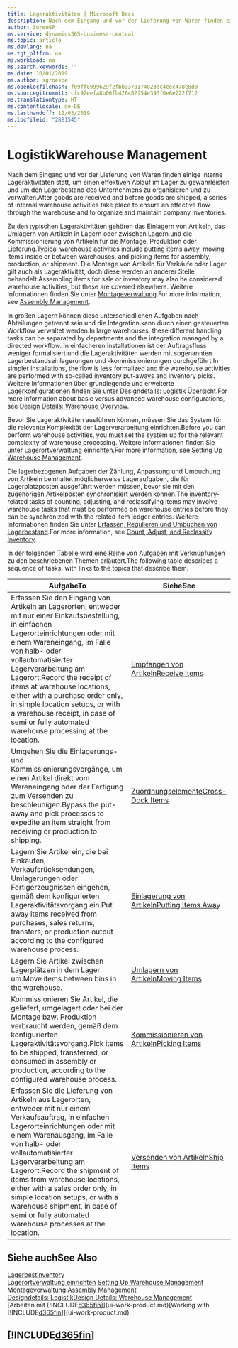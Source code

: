 ```yaml
---
title: Lageraktivitäten | Microsoft Docs
description: Nach dem Eingang und vor der Lieferung von Waren finden einige interne Lageraktivitäten statt, um einen effektiven Ablauf im Lager zu gewährleisten und um den Lagerbestand des Unternehmens zu organisieren und zu verwalten.
author: SorenGP
ms.service: dynamics365-business-central
ms.topic: article
ms.devlang: na
ms.tgt_pltfrm: na
ms.workload: na
ms.search.keywords: ''
ms.date: 10/01/2019
ms.author: sgroespe
ms.openlocfilehash: f09ff8999629f2fbb3378174823dc4eec478e8d0
ms.sourcegitcommit: cfc92eefa8b06fb426482f54e393f0e6e222f712
ms.translationtype: HT
ms.contentlocale: de-DE
ms.lasthandoff: 12/03/2019
ms.locfileid: "2881545"
---
```

# <a name="warehouse-management"></a><span data-ttu-id="fb65e-103">Logistik</span><span class="sxs-lookup"><span data-stu-id="fb65e-103">Warehouse Management</span></span>
<span data-ttu-id="fb65e-104">Nach dem Eingang und vor der Lieferung von Waren finden einige interne Lageraktivitäten statt, um einen effektiven Ablauf im Lager zu gewährleisten und um den Lagerbestand des Unternehmens zu organisieren und zu verwalten.</span><span class="sxs-lookup"><span data-stu-id="fb65e-104">After goods are received and before goods are shipped, a series of internal warehouse activities take place to ensure an effective flow through the warehouse and to organize and maintain company inventories.</span></span>

<span data-ttu-id="fb65e-105">Zu den typischen Lageraktivitäten gehören das Einlagern von Artikeln, das Umlagern von Artikeln in Lagern oder zwischen Lagern und die Kommissionierung von Artikeln für die Montage, Produktion oder Lieferung.</span><span class="sxs-lookup"><span data-stu-id="fb65e-105">Typical warehouse activities include putting items away, moving items inside or between warehouses, and picking items for assembly, production, or shipment.</span></span> <span data-ttu-id="fb65e-106">Die Montage von Artikeln für Verkäufe oder Lager gilt auch als Lageraktivität, doch diese werden an anderer Stelle behandelt.</span><span class="sxs-lookup"><span data-stu-id="fb65e-106">Assembling items for sale or inventory may also be considered warehouse activities, but these are covered elsewhere.</span></span> <span data-ttu-id="fb65e-107">Weitere Informationen finden Sie unter [Montageverwaltung](assembly-assemble-items.md).</span><span class="sxs-lookup"><span data-stu-id="fb65e-107">For more information, see [Assembly Management](assembly-assemble-items.md).</span></span>  

<span data-ttu-id="fb65e-108">In großen Lagern können diese unterschiedlichen Aufgaben nach Abteilungen getrennt sein und die Integration kann durch einen gesteuerten Workflow verwaltet werden.</span><span class="sxs-lookup"><span data-stu-id="fb65e-108">In large warehouses, these different handling tasks can be separated by departments and the integration managed by a directed workflow.</span></span> <span data-ttu-id="fb65e-109">In einfacheren Installationen ist der Auftragsfluss weniger formalisiert und die Lageraktivitäten werden mit sogenannten Lagerbestandseinlagerungen und -kommissionierungen durchgeführt.</span><span class="sxs-lookup"><span data-stu-id="fb65e-109">In simpler installations, the flow is less formalized and the warehouse activities are performed with so-called inventory put-aways and inventory picks.</span></span> <span data-ttu-id="fb65e-110">Weitere Informationen über grundlegende und erweiterte Lagerkonfigurationen finden Sie unter [Designdetails: Logistik Übersicht](design-details-warehouse-overview.md).</span><span class="sxs-lookup"><span data-stu-id="fb65e-110">For more information about basic versus advanced warehouse configurations, see [Design Details: Warehouse Overview](design-details-warehouse-overview.md).</span></span>

<span data-ttu-id="fb65e-111">Bevor Sie Lageraktivitäten ausführen können, müssen Sie das System für die relevante Komplexität der Lagerverarbeitung einrichten.</span><span class="sxs-lookup"><span data-stu-id="fb65e-111">Before you can perform warehouse activities, you must set the system up for the relevant complexity of warehouse processing.</span></span> <span data-ttu-id="fb65e-112">Weitere Informationen finden Sie unter [Lagerortverwaltung einrichten](warehouse-setup-warehouse.md).</span><span class="sxs-lookup"><span data-stu-id="fb65e-112">For more information, see [Setting Up Warehouse Management](warehouse-setup-warehouse.md).</span></span>

<span data-ttu-id="fb65e-113">Die lagerbezogenen Aufgaben der Zählung, Anpassung und Umbuchung von Artikeln beinhaltet möglicherweise Lageraufgaben, die für Lagerplatzposten ausgeführt werden müssen, bevor sie mit den zugehörigen Artikelposten synchronisiert werden können.</span><span class="sxs-lookup"><span data-stu-id="fb65e-113">The inventory-related tasks of counting, adjusting, and reclassifying items may involve warehouse tasks that must be performed on warehouse entries before they can be synchronized with the related item ledger entries.</span></span> <span data-ttu-id="fb65e-114">Weitere Informationen finden Sie unter [Erfassen, Regulieren und Umbuchen von Lagerbestand](inventory-how-count-adjust-reclassify.md).</span><span class="sxs-lookup"><span data-stu-id="fb65e-114">For more information, see [Count, Adjust, and Reclassify Inventory](inventory-how-count-adjust-reclassify.md).</span></span>

 <span data-ttu-id="fb65e-115">In der folgenden Tabelle wird eine Reihe von Aufgaben mit Verknüpfungen zu den beschriebenen Themen erläutert.</span><span class="sxs-lookup"><span data-stu-id="fb65e-115">The following table describes a sequence of tasks, with links to the topics that describe them.</span></span>   

|<span data-ttu-id="fb65e-116">**Aufgabe**</span><span class="sxs-lookup"><span data-stu-id="fb65e-116">**To**</span></span>|<span data-ttu-id="fb65e-117">**Siehe**</span><span class="sxs-lookup"><span data-stu-id="fb65e-117">**See**</span></span>|  
|------------|-------------|  
|<span data-ttu-id="fb65e-118">Erfassen Sie den Eingang von Artikeln an Lagerorten, entweder mit nur einer Einkaufsbestellung, in einfachen Lagerorteinrichtungen oder mit einem Wareneingang, im Falle von halb- oder vollautomatisierter Lagerverarbeitung am Lagerort.</span><span class="sxs-lookup"><span data-stu-id="fb65e-118">Record the receipt of items at warehouse locations, either with a purchase order only, in simple location setups, or with a warehouse receipt, in case of semi or fully automated warehouse processing at the location.</span></span>|[<span data-ttu-id="fb65e-119">Empfangen von Artikeln</span><span class="sxs-lookup"><span data-stu-id="fb65e-119">Receive Items</span></span>](warehouse-how-receive-items.md)|
|<span data-ttu-id="fb65e-120">Umgehen Sie die Einlagerungs- und Kommissionierungsvorgänge, um einen Artikel direkt vom Wareneingang oder der Fertigung zum Versenden zu beschleunigen.</span><span class="sxs-lookup"><span data-stu-id="fb65e-120">Bypass the put-away and pick processes to expedite an item straight from receiving or production to shipping.</span></span>|[<span data-ttu-id="fb65e-121">Zuordnungselemente</span><span class="sxs-lookup"><span data-stu-id="fb65e-121">Cross-Dock Items</span></span>](warehouse-how-to-cross-dock-items.md)|    
|<span data-ttu-id="fb65e-122">Lagern Sie Artikel ein, die bei Einkäufen, Verkaufsrücksendungen, Umlagerungen oder Fertigerzeugnissen eingehen, gemäß dem konfigurierten Lageraktivitätsvorgang ein.</span><span class="sxs-lookup"><span data-stu-id="fb65e-122">Put away items received from purchases, sales returns, transfers, or production output according to the configured warehouse process.</span></span>|[<span data-ttu-id="fb65e-123">Einlagerung von Artikeln</span><span class="sxs-lookup"><span data-stu-id="fb65e-123">Putting Items Away</span></span>](warehouse-put-away-items.md)|
|<span data-ttu-id="fb65e-124">Lagern Sie Artikel zwischen Lagerplätzen in dem Lager um.</span><span class="sxs-lookup"><span data-stu-id="fb65e-124">Move items between bins in the warehouse.</span></span>|[<span data-ttu-id="fb65e-125">Umlagern von Artikeln</span><span class="sxs-lookup"><span data-stu-id="fb65e-125">Moving Items</span></span>](warehouse-move-items.md)|
|<span data-ttu-id="fb65e-126">Kommissionieren Sie Artikel, die geliefert, umgelagert oder bei der Montage bzw. Produktion verbraucht werden, gemäß dem konfigurierten Lageraktivitätsvorgang.</span><span class="sxs-lookup"><span data-stu-id="fb65e-126">Pick items to be shipped, transferred, or consumed in assembly or production, according to the configured warehouse process.</span></span>|[<span data-ttu-id="fb65e-127">Kommissionieren von Artikeln</span><span class="sxs-lookup"><span data-stu-id="fb65e-127">Picking Items</span></span>](warehouse-pick-items.md)|
|<span data-ttu-id="fb65e-128">Erfassen Sie die Lieferung von Artikeln aus Lagerorten, entweder mit nur einem Verkaufsauftrag, in einfachen Lagerorteinrichtungen oder mit einem Warenausgang, im Falle von halb- oder vollautomatisierter Lagerverarbeitung am Lagerort.</span><span class="sxs-lookup"><span data-stu-id="fb65e-128">Record the shipment of items from warehouse locations, either with a sales order only, in simple location setups, or with a warehouse shipment, in case of semi or fully automated warehouse processes at the location.</span></span>|[<span data-ttu-id="fb65e-129">Versenden von Artikeln</span><span class="sxs-lookup"><span data-stu-id="fb65e-129">Ship Items</span></span>](warehouse-how-ship-items.md)|  

## <a name="see-also"></a><span data-ttu-id="fb65e-130">Siehe auch</span><span class="sxs-lookup"><span data-stu-id="fb65e-130">See Also</span></span>  
[<span data-ttu-id="fb65e-131">Lagerbest</span><span class="sxs-lookup"><span data-stu-id="fb65e-131">Inventory</span></span>](inventory-manage-inventory.md)  
<span data-ttu-id="fb65e-132">[Lagerortverwaltung einrichten](warehouse-setup-warehouse.md)   </span><span class="sxs-lookup"><span data-stu-id="fb65e-132">[Setting Up Warehouse Management](warehouse-setup-warehouse.md)   </span></span>  
<span data-ttu-id="fb65e-133">[Montageverwaltung](assembly-assemble-items.md)  </span><span class="sxs-lookup"><span data-stu-id="fb65e-133">[Assembly Management](assembly-assemble-items.md)  </span></span>  
[<span data-ttu-id="fb65e-134">Designdetails: Logistik</span><span class="sxs-lookup"><span data-stu-id="fb65e-134">Design Details: Warehouse Management</span></span>](design-details-warehouse-management.md)  
<span data-ttu-id="fb65e-135">[Arbeiten mit [!INCLUDE[d365fin](includes/d365fin_md.md)]](ui-work-product.md)</span><span class="sxs-lookup"><span data-stu-id="fb65e-135">[Working with [!INCLUDE[d365fin](includes/d365fin_md.md)]](ui-work-product.md)</span></span>  

## [!INCLUDE[d365fin](includes/free_trial_md.md)]  

